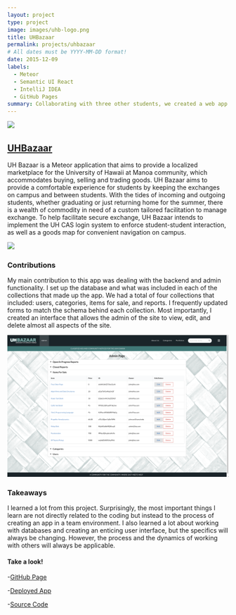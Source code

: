 ```yaml
---
layout: project
type: project
image: images/uhb-logo.png
title: UHBazaar
permalink: projects/uhbazaar
# All dates must be YYYY-MM-DD format!
date: 2015-12-09
labels:
  - Meteor
  - Semantic UI React
  - IntelliJ IDEA
  - GitHub Pages
summary: Collaborating with three other students, we created a web app called, UHBazaar. UHBazaar was designed to be a localized marketplace for the UHM community. 
---
```

<img class="ui huge centered rounded image" src="../images/landing-page-with-user.png">

## [UHBazaar](https://uhbazaar.github.io)
 
UH Bazaar is a Meteor application that aims to provide a localized marketplace for the University of Hawaii at Manoa community, which accommodates buying, selling and trading goods. UH Bazaar aims to provide a comfortable experience for students by keeping the exchanges on campus and between students. With the tides of incoming and outgoing students, whether graduating or just returning home for the summer, there is a wealth of commodity in need of a custom tailored facilitation to manage exchange. To help facilitate secure exchange, UH Bazaar intends to implement the UH CAS login system to enforce student-student interaction, as well as a goods map for convenient navigation on campus.
 
 <img class="ui huge centered rounded image" src="../images/categoryPage.png">
 
### Contributions
 
My main contribution to this app was dealing with the backend and admin functionality. I set up the database and what was included in each of the collections that made up the app. We had a total of four collections that included: users, categories, items for sale, and reports. I frequently updated forms to match the schema behind each collection. Most importantly, I created an interface that allows the admin of the site to view, edit, and delete almost all aspects of the site. 
 
 <img class="ui huge centered rounded image" src="../images/admin-page.png">
 
### Takeaways
 
I learned a lot from this project. Surprisingly, the most important things I learn are not directly related to the coding but instead to the process of creating an app in a team environment. I also learned a lot about working with databases and creating an enticing user interface, but the specifics will always be changing. However, the process and the dynamics of working with others will always be applicable.

#### Take a look!

-[GitHub Page](https://uhbazaar.github.io/)

-[Deployed App](http://uhbazaar.meteorapp.com/)

-[Source Code](https://github.com/uhbazaar/uhbazaar)
